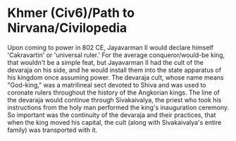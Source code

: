 # Khmer (Civ6)/Path to Nirvana/Civilopedia

Upon coming to power in 802 CE, Jayavarman II would declare himself 'Cakravartin' or 'universal ruler.' For the average conqueror/would-be king, that wouldn't be a simple feat, but Jayavarman II had the cult of the devaraja on his side, and he would install them into the state apparatus of his kingdom once assuming power.
The devaraja cult, whose name means "God-king," was a matrilineal sect devoted to Shiva and was used to coronate rulers throughout the history of the Angkorian kings.
The line of the devaraja would continue through Sivakaivalya, the priest who took his instructions from the holy man performed the king's inauguration ceremony. So important was the continuity of the devaraja and their practices, that when the king moved his capital, the cult (along with Sivakaivalya's entire family) was transported with it.